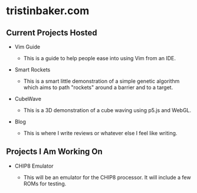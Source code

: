 # tristinbaker.com

## Current Projects Hosted

* Vim Guide
  
  - This is a guide to help people ease into using Vim from an IDE. 
  
* Smart Rockets

  - This is a smart little demonstration of a simple genetic algorithm which aims to path "rockets" around a barrier and to a target.
  
* CubeWave

  - This is a 3D demonstration of a cube waving using p5.js and WebGL.
  
* Blog
  
  - This is where I write reviews or whatever else I feel like writing.
  
## Projects I Am Working On

* CHIP8 Emulator

  - This will be an emulator for the CHIP8 processor. It will include a few ROMs for testing.
